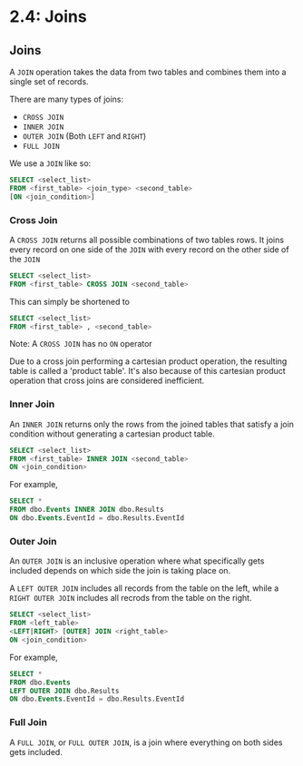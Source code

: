 # 2.4: Joins

## Joins
A `JOIN` operation takes the data from two tables and combines them into a single
set of records.

There are many types of joins:
- `CROSS JOIN`
- `INNER JOIN`
- `OUTER JOIN` (Both `LEFT` and `RIGHT`)
- `FULL JOIN`

We use a `JOIN` like so:
```SQL
SELECT <select_list>
FROM <first_table> <join_type> <second_table>
[ON <join_condition>]
```

### Cross Join
A `CROSS JOIN` returns all possible combinations of two tables rows. It joins
every record on one side of the `JOIN` with every record on the other side of the
`JOIN`

```SQL
SELECT <select_list>
FROM <first_table> CROSS JOIN <second_table>
```

This can simply be shortened to

```SQL
SELECT <select_list>
FROM <first_table> , <second_table>
```

Note: A `CROSS JOIN` has no `ON` operator

Due to a cross join performing a cartesian product operation, the resulting table
is called a 'product table'. It's also because of this cartesian product operation
that cross joins are considered inefficient.

### Inner Join
An `INNER JOIN` returns only the rows from the joined tables that satisfy a join
condition without generating a cartesian product table.

```SQL
SELECT <select_list>
FROM <first_table> INNER JOIN <second_table>
ON <join_condition>
```

For example,
```SQL
SELECT *
FROM dbo.Events INNER JOIN dbo.Results
ON dbo.Events.EventId = dbo.Results.EventId
```

### Outer Join
An `OUTER JOIN` is an inclusive operation where what specifically gets included
depends on which side the join is taking place on.

A `LEFT OUTER JOIN` includes all records from the table on the left, while a `RIGHT OUTER JOIN`
includes all recrods from the table on the right.

```SQL
SELECT <select_list>
FROM <left_table>
<LEFT|RIGHT> [OUTER] JOIN <right_table>
ON <join_condition>
```

For example,
```SQL
SELECT *
FROM dbo.Events
LEFT OUTER JOIN dbo.Results
ON dbo.Events.EventId = dbo.Results.EventId
```

### Full Join
A `FULL JOIN`, or `FULL OUTER JOIN`, is a join where everything on both sides
gets included.
